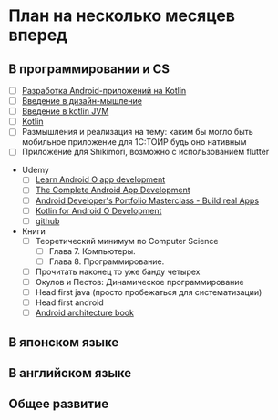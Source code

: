 # План на несколько месяцев вперед
## В программировании и CS 
- [ ] [Разработка Android-приложений на Kotlin](https://stepik.org/course/4792/syllabus)
- [ ] [Введение в дизайн-мышление](https://stepik.org/course/48294/syllabus)
- [ ] [Введение в kotlin JVM](https://stepik.org/course/5448/syllabus)
- [ ] [Kotlin](https://stepik.org/course/2852/syllabus)
- [ ] Размышления и реализация на тему: каким бы могло быть мобильное приложение для 1С:ТОИР будь оно нативным
- [ ] Приложение для Shikimori, возможно с использованием flutter
- Udemy
    - [ ] [Learn Android O app development](https://www.udemy.com/android-app-development-with-java/learn/v4/overview)
    - [ ] [The Complete Android App Development](https://www.udemy.com/android-tutorial-for-beginners/learn/v4/overview)
    - [ ] [Android Developer's Portfolio Masterclass - Build real Apps](https://www.udemy.com/android-developers-portfolio-masterclass-build-7-apps/learn/v4/overview)
    - [ ] [Kotlin for Android O Development](https://www.udemy.com/kotlinandroid/learn/v4/overview)
    - [ ] [github](https://www.udemy.com/github-ultimate/learn/v4/overview)
- Книги
    - [ ] Теоретический минимум по Computer Science
        - [ ] Глава 7. Компьютеры.
        - [ ] Глава 8. Программирование. 
    - [ ] Прочитать наконец то уже банду четырех
    - [ ] Окулов и Пестов: Динамическое программирование
    - [ ] Head first java (просто пробежаться для систематизации)
    - [ ] Head first android
    - [ ] [Android architecture book](https://github.com/AndroidArchitecture/AndroidArchitectureBook)
## В японском языке
## В английском языке
## Общее развитие
